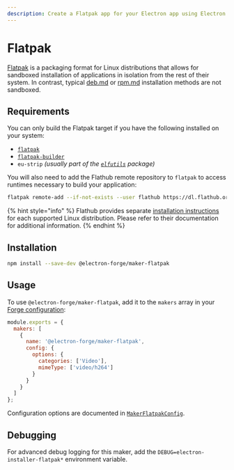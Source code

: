 ```yaml
---
description: Create a Flatpak app for your Electron app using Electron Forge.
---
```


# Flatpak

[Flatpak](https://flatpak.org/) is a packaging format for Linux distributions that allows for sandboxed installation of applications in isolation from the rest of their system. In contrast, typical [deb.md](deb.md "mention") or [rpm.md](rpm.md "mention") installation methods are not sandboxed.

## Requirements

You can only build the Flatpak target if you have the following installed on your system:

* [`flatpak`](https://docs.flatpak.org/en/latest/flatpak-command-reference.html#flatpak)
* [`flatpak-builder`](https://docs.flatpak.org/en/latest/flatpak-builder-command-reference.html#flatpak-builder)
* `eu-strip` _(usually part of the_ [_`elfutils`_](https://sourceware.org/elfutils/) _package)_

You will also need to add the Flathub remote repository to `flatpak` to access runtimes necessary to build your application:

```sh
flatpak remote-add --if-not-exists --user flathub https://dl.flathub.org/repo/flathub.flatpakrepo
```

{% hint style="info" %}
Flathub provides separate [installation instructions](https://flathub.org/setup) for each supported Linux distribution. Please refer to their documentation for additional information.
{% endhint %}

## Installation

```sh
npm install --save-dev @electron-forge/maker-flatpak
```

## Usage

To use `@electron-forge/maker-flatpak`, add it to the `makers` array in your [Forge configuration](../configuration.md):

```javascript
module.exports = {
  makers: [
    {
      name: '@electron-forge/maker-flatpak',
      config: {
        options: {
          categories: ['Video'],
          mimeType: ['video/h264']
        }
      }
    }
  ]
};
```

Configuration options are documented in [`MakerFlatpakConfig`](https://js.electronforge.io/classes/_electron_forge_maker_flatpak.MakerFlatpak-1.html#config).

## Debugging

For advanced debug logging for this maker, add the `DEBUG=electron-installer-flatpak*` environment variable.
